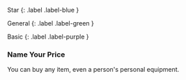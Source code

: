 
Star
{: .label .label-blue }

General
{: .label .label-green }

Basic
{: .label .label-purple }
### Name Your Price

You can buy any item, even a person's personal equipment.